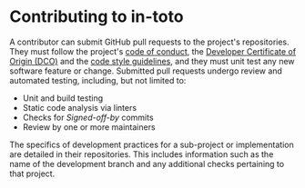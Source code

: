 # Contributing to in-toto

A contributor can submit GitHub pull requests to the project's repositories.
They must follow the project's [code of
conduct](CODE-OF-CONDUCT.md), the [Developer Certificate of
Origin (DCO)](https://developercertificate.org/) and the [code style
guidelines](https://github.com/secure-systems-lab/code-style-guidelines), and
they must unit test any new software feature or change.  Submitted pull
requests undergo review and automated testing, including, but not limited to:

* Unit and build testing
* Static code analysis via linters
* Checks for *Signed-off-by* commits
* Review by one or more maintainers

The specifics of development practices for a sub-project or implementation are
detailed in their repositories. This includes information such as the name of
the development branch and any additional checks pertaining to that project.